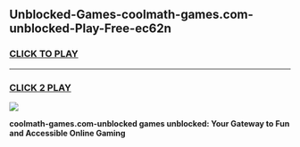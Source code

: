 
## Unblocked-Games-coolmath-games.com-unblocked-Play-Free-ec62n
<h3>
<a href="https://premium76.site?title=coolmath-games.com-unblocked&ref=21A">CLICK TO PLAY</a></h3>
<hr>

<h3>
<a href="https://premium76.site?title=coolmath-games.com-unblocked&ref=21A">CLICK 2 PLAY</a>
  
</h3>

<a href="https://premium76.site?title=coolmath-games.com-unblocked&ref=21A"><img src="https://clearcache.store/games.png"></a>


**coolmath-games.com-unblocked games unblocked: Your Gateway to Fun and Accessible Online Gaming**
